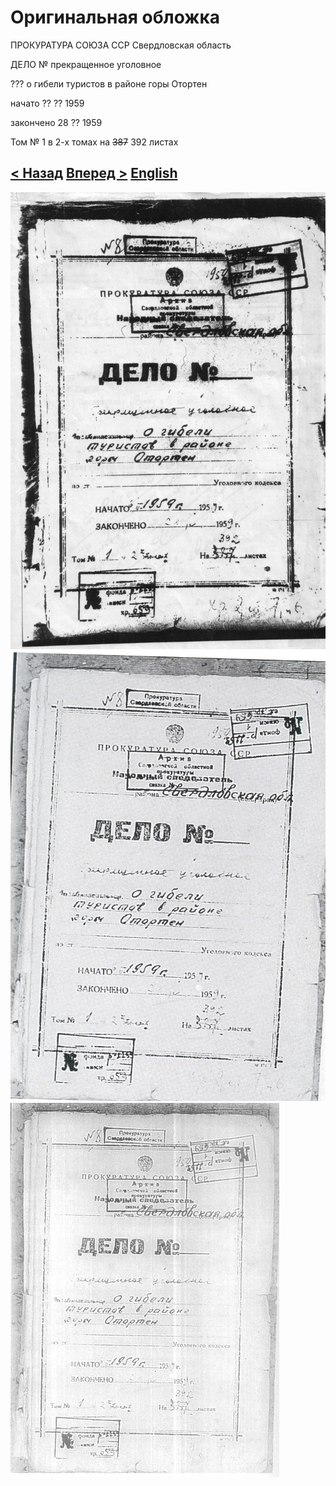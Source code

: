 # Оригинальная обложка

ПРОКУРАТУРА СОЮЗА ССР
Свердловская область

ДЕЛО №
прекращенное уголовное

??? о гибели туристов в районе горы Отортен

начато ?? ?? 1959

закончено 28 ?? 1959

Том № 1 в 2-х томах на ~~387~~ 392 листах

## [< Назад](cover-contemporary.md) [Вперед >](../vol_2/cover-original.md) [English](text/en/vol_1/cover-original.md)

![Оригинальная обложка 1](/scan/vol_1/cover-original-01.jpg)
![Оригинальная обложка 2](/scan/vol_1/cover-original-02.png)
![Оригинальная обложка 3](/scan/vol_1/cover-original-03.jpg)
